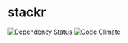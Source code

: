 stackr
======

[![Dependency Status](https://david-dm.org/adriantoine/stackr.png)](https://david-dm.org/adriantoine/stackr)
[![Code Climate](https://codeclimate.com/github/adriantoine/stackr/badges/gpa.svg)](https://codeclimate.com/github/adriantoine/stackr)
